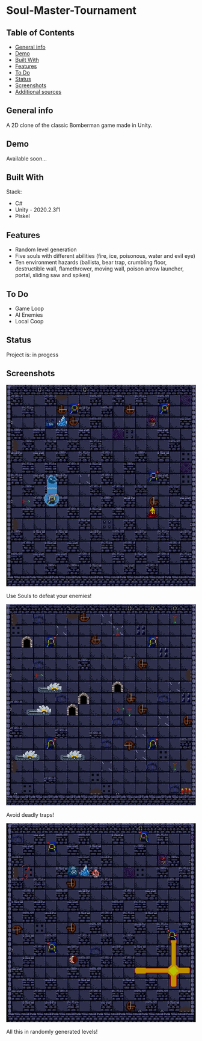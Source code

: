 # Soul-Master-Tournament

## Table of Contents

- [General info](#general-info)
- [Demo](#demo)
- [Built With](#built-with)
- [Features](#features)
- [To Do](#to-do)
- [Status](#status)
- [Screenshots](#screenshots)
- [Additional sources](#additional-sources)

## General info

A 2D clone of the classic Bomberman game made in Unity.

## Demo

Available soon...

## Built With

Stack:

- C#
- Unity - 2020.2.3f1
- Piskel

## Features

- Random level generation
- Five souls with different abilities (fire, ice, poisonous, water and evil eye)
- Ten environment hazards (ballista, bear trap, crumbling floor, destructible wall, flamethrower, moving wall, poison arrow launcher, portal, sliding saw and spikes)

## To Do

- Game Loop
- AI Enemies
- Local Coop

## Status

Project is: in progess

## Screenshots

![The use of an exemplary soul](./Screenshots/soul.jpg)

Use Souls to defeat your enemies!

![Souls with different abilitites](./Screenshots/traps.jpg)

Avoid deadly traps!

![Randomly generated levels](./Screenshots/random.jpg)

All this in randomly generated levels!